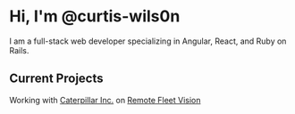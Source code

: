 # Hi, I'm @curtis-wils0n

I am a full-stack web developer specializing in Angular, React, and Ruby on Rails.

## Current Projects

Working with [Caterpillar Inc.](https://www.caterpillar.com/) on [Remote Fleet Vision](https://www.cat.com/en_US/by-industry/oil-and-gas/product-support/cat-oil-gas-digital-services/cat-remote-fleet-vision-for-oil-and-gas.html)
